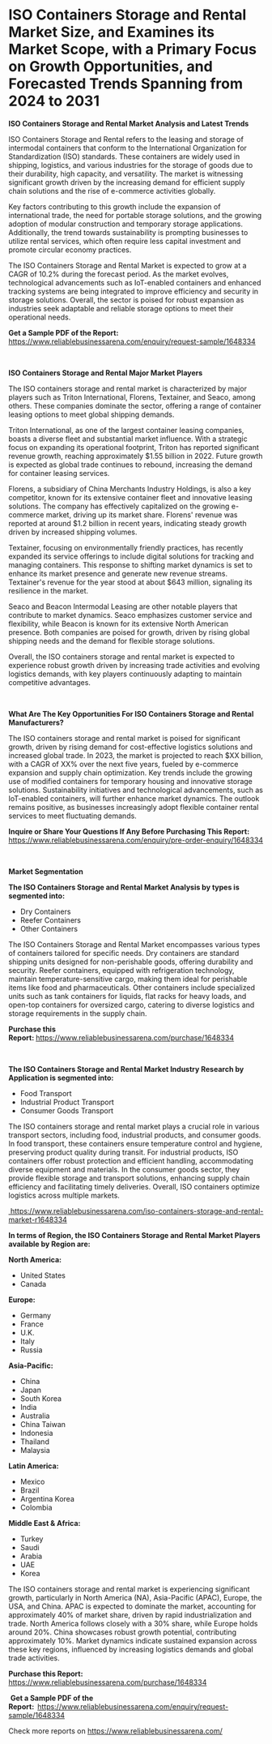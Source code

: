 <p><h1>ISO Containers Storage and Rental Market Size, and Examines its Market Scope, with a Primary Focus on Growth Opportunities, and Forecasted Trends Spanning from 2024 to 2031</h1></p><p><strong>ISO Containers Storage and Rental Market Analysis and Latest Trends</strong></p>
<p><p>ISO Containers Storage and Rental refers to the leasing and storage of intermodal containers that conform to the International Organization for Standardization (ISO) standards. These containers are widely used in shipping, logistics, and various industries for the storage of goods due to their durability, high capacity, and versatility. The market is witnessing significant growth driven by the increasing demand for efficient supply chain solutions and the rise of e-commerce activities globally.</p><p>Key factors contributing to this growth include the expansion of international trade, the need for portable storage solutions, and the growing adoption of modular construction and temporary storage applications. Additionally, the trend towards sustainability is prompting businesses to utilize rental services, which often require less capital investment and promote circular economy practices.</p><p>The ISO Containers Storage and Rental Market is expected to grow at a CAGR of 10.2% during the forecast period. As the market evolves, technological advancements such as IoT-enabled containers and enhanced tracking systems are being integrated to improve efficiency and security in storage solutions. Overall, the sector is poised for robust expansion as industries seek adaptable and reliable storage options to meet their operational needs.</p></p>
<p><strong>Get a Sample PDF of the Report:&nbsp;</strong> <a href="https://www.reliablebusinessarena.com/enquiry/request-sample/1648334?utm_campaign=1990&utm_medium=2&utm_source=Github&utm_content=ia&utm_term=29122024&utm_id=iso-containers-storage-and-rental">https://www.reliablebusinessarena.com/enquiry/request-sample/1648334</a></p>
<p>&nbsp;</p>
<p><strong>ISO Containers Storage and Rental Major Market Players</strong></p>
<p><p>The ISO containers storage and rental market is characterized by major players such as Triton International, Florens, Textainer, and Seaco, among others. These companies dominate the sector, offering a range of container leasing options to meet global shipping demands.</p><p>Triton International, as one of the largest container leasing companies, boasts a diverse fleet and substantial market influence. With a strategic focus on expanding its operational footprint, Triton has reported significant revenue growth, reaching approximately $1.55 billion in 2022. Future growth is expected as global trade continues to rebound, increasing the demand for container leasing services.</p><p>Florens, a subsidiary of China Merchants Industry Holdings, is also a key competitor, known for its extensive container fleet and innovative leasing solutions. The company has effectively capitalized on the growing e-commerce market, driving up its market share. Florens' revenue was reported at around $1.2 billion in recent years, indicating steady growth driven by increased shipping volumes.</p><p>Textainer, focusing on environmentally friendly practices, has recently expanded its service offerings to include digital solutions for tracking and managing containers. This response to shifting market dynamics is set to enhance its market presence and generate new revenue streams. Textainer's revenue for the year stood at about $643 million, signaling its resilience in the market.</p><p>Seaco and Beacon Intermodal Leasing are other notable players that contribute to market dynamics. Seaco emphasizes customer service and flexibility, while Beacon is known for its extensive North American presence. Both companies are poised for growth, driven by rising global shipping needs and the demand for flexible storage solutions.</p><p>Overall, the ISO containers storage and rental market is expected to experience robust growth driven by increasing trade activities and evolving logistics demands, with key players continuously adapting to maintain competitive advantages.</p></p>
<p>&nbsp;</p>
<p><strong>What Are The Key Opportunities For ISO Containers Storage and Rental Manufacturers?</strong></p>
<p><p>The ISO containers storage and rental market is poised for significant growth, driven by rising demand for cost-effective logistics solutions and increased global trade. In 2023, the market is projected to reach $XX billion, with a CAGR of XX% over the next five years, fueled by e-commerce expansion and supply chain optimization. Key trends include the growing use of modified containers for temporary housing and innovative storage solutions. Sustainability initiatives and technological advancements, such as IoT-enabled containers, will further enhance market dynamics. The outlook remains positive, as businesses increasingly adopt flexible container rental services to meet fluctuating demands.</p></p>
<p><strong>Inquire or Share Your Questions If Any Before Purchasing This Report:</strong> <a href="https://www.reliablebusinessarena.com/enquiry/pre-order-enquiry/1648334?utm_campaign=1990&utm_medium=2&utm_source=Github&utm_content=ia&utm_term=29122024&utm_id=iso-containers-storage-and-rental">https://www.reliablebusinessarena.com/enquiry/pre-order-enquiry/1648334</a></p>
<p>&nbsp;</p>
<p><strong>Market Segmentation</strong></p>
<p><strong>The ISO Containers Storage and Rental Market Analysis by types is segmented into:</strong></p>
<p><ul><li>Dry Containers</li><li>Reefer Containers</li><li>Other Containers</li></ul></p>
<p><p>The ISO Containers Storage and Rental Market encompasses various types of containers tailored for specific needs. Dry containers are standard shipping units designed for non-perishable goods, offering durability and security. Reefer containers, equipped with refrigeration technology, maintain temperature-sensitive cargo, making them ideal for perishable items like food and pharmaceuticals. Other containers include specialized units such as tank containers for liquids, flat racks for heavy loads, and open-top containers for oversized cargo, catering to diverse logistics and storage requirements in the supply chain.</p></p>
<p><strong>Purchase this Report:&nbsp;</strong><a href="https://www.reliablebusinessarena.com/purchase/1648334?utm_campaign=1990&utm_medium=2&utm_source=Github&utm_content=ia&utm_term=29122024&utm_id=iso-containers-storage-and-rental">https://www.reliablebusinessarena.com/purchase/1648334</a></p>
<p>&nbsp;</p>
<p><strong>The ISO Containers Storage and Rental Market Industry Research by Application is segmented into:</strong></p>
<p><ul><li>Food Transport</li><li>Industrial Product Transport</li><li>Consumer Goods Transport</li></ul></p>
<p><p>The ISO containers storage and rental market plays a crucial role in various transport sectors, including food, industrial products, and consumer goods. In food transport, these containers ensure temperature control and hygiene, preserving product quality during transit. For industrial products, ISO containers offer robust protection and efficient handling, accommodating diverse equipment and materials. In the consumer goods sector, they provide flexible storage and transport solutions, enhancing supply chain efficiency and facilitating timely deliveries. Overall, ISO containers optimize logistics across multiple markets.</p></p>
<p><a href="https://www.reliablebusinessarena.com/iso-containers-storage-and-rental-market-r1648334?utm_campaign=1990&utm_medium=2&utm_source=Github&utm_content=ia&utm_term=29122024&utm_id=iso-containers-storage-and-rental">&nbsp;https://www.reliablebusinessarena.com/iso-containers-storage-and-rental-market-r1648334</a></p>
<p><strong>In terms of Region, the ISO Containers Storage and Rental Market Players available by Region are:</strong></p>
<p>
    <p> <strong> North America: </strong>
        <ul>
            <li>United States</li>
            <li>Canada</li>
        </ul>
        </p> 
    <p> <strong> Europe: </strong>
        <ul>
            <li>Germany</li>
            <li>France</li>
            <li>U.K.</li>
            <li>Italy</li>
            <li>Russia</li>
        </ul>
        </p> 
    <p> <strong> Asia-Pacific: </strong>
        <ul>
            <li>China</li>
            <li>Japan</li>
            <li>South Korea</li>
            <li>India</li>
            <li>Australia</li>
            <li>China Taiwan</li>
            <li>Indonesia</li>
            <li>Thailand</li>
            <li>Malaysia</li>
        </ul>
        </p> 
    <p> <strong> Latin America: </strong>
        <ul>
            <li>Mexico</li>
            <li>Brazil</li>
            <li>Argentina Korea</li>
            <li>Colombia</li>
        </ul>
        </p> 
    <p> <strong> Middle East & Africa: </strong>
        <ul>
            <li>Turkey</li>
            <li>Saudi</li>
            <li>Arabia</li>
            <li>UAE</li>
            <li>Korea</li>
        </ul>
    </p>
    </p>
<p><p>The ISO containers storage and rental market is experiencing significant growth, particularly in North America (NA), Asia-Pacific (APAC), Europe, the USA, and China. APAC is expected to dominate the market, accounting for approximately 40% of market share, driven by rapid industrialization and trade. North America follows closely with a 30% share, while Europe holds around 20%. China showcases robust growth potential, contributing approximately 10%. Market dynamics indicate sustained expansion across these key regions, influenced by increasing logistics demands and global trade activities.</p></p>
<p><strong>Purchase this Report: </strong><a href="https://www.reliablebusinessarena.com/purchase/1648334?utm_campaign=1990&utm_medium=2&utm_source=Github&utm_content=ia&utm_term=29122024&utm_id=iso-containers-storage-and-rental">https://www.reliablebusinessarena.com/purchase/1648334</a></p>
<p>&nbsp;<strong>Get a Sample PDF of the Report:&nbsp;&nbsp;</strong><a href="https://www.reliablebusinessarena.com/enquiry/request-sample/1648334?utm_campaign=1990&utm_medium=2&utm_source=Github&utm_content=ia&utm_term=29122024&utm_id=iso-containers-storage-and-rental">https://www.reliablebusinessarena.com/enquiry/request-sample/1648334</a></p>
<p><strong></strong></p>
<p>Check more reports on <a href="https://www.reliablebusinessarena.com/?utm_campaign=1990&utm_medium=2&utm_source=Github&utm_content=ia&utm_term=29122024&utm_id=iso-containers-storage-and-rental">https://www.reliablebusinessarena.com/</a></p>